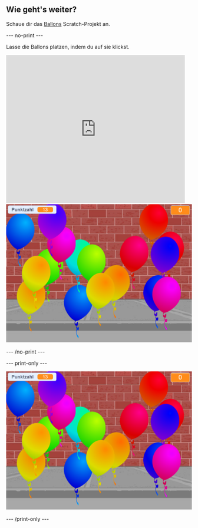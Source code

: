 ## Wie geht's weiter?

Schaue dir das [Ballons](https://projects.raspberrypi.org/en/projects/balloons) Scratch-Projekt an.

\--- no-print \---

Lasse die Ballons platzen, indem du auf sie klickst.

<div class="scratch-preview">
  <iframe allowtransparency="true" width="485" height="402" src="https://scratch.mit.edu/projects/embed/299206746/?autostart=false" frameborder="0" scrolling="no"></iframe>
  <img src="images/balloons-final.png">
</div>

\--- /no-print \---

\--- print-only \---

![fertiges Projekt](images/balloons-final.png)

\--- /print-only \---